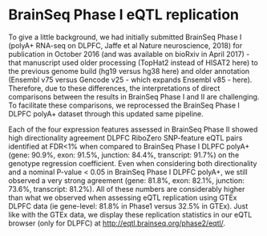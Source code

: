 BrainSeq Phase I eQTL replication
=================================


To give a little background, we had initially submitted BrainSeq Phase I (polyA+ RNA-seq on DLPFC, Jaffe et al Nature neuroscience, 2018) for publication in October 2016 (and was available on bioRxiv in April 2017) - that manuscript used older processing (TopHat2 instead of HISAT2 here) to the previous genome build (hg19 versus hg38 here) and older annotation (Ensembl v75 versus Gencode v25 - which expands Ensembl v85 - here). Therefore, due to these differences, the interpretations of direct comparisons between the results in BrainSeq Phase I and II are challenging. To facilitate these comparisons, we reprocessed the BrainSeq Phase I DLPFC polyA+ dataset through this updated same pipeline.

Each of the four expression features assessed in BrainSeq Phase II showed high directionality agreement DLPFC RiboZero SNP-feature eQTL pairs identified at FDR<1% when compared to BrainSeq Phase I DLPFC polyA+ (gene: 90.9%, exon: 91.5%, junction: 84.4%, transcript: 91.7%) on the genotype regression coefficient. Even when considering both directionality and a nominal P-value < 0.05 in BrainSeq Phase I DLPFC polyA+, we still observed a very strong agreement (gene: 81.8%, exon: 82.1%, junction: 73.6%, transcript: 81.2%). All of these numbers are considerably higher than what we observed when assessing eQTL replication using GTEx DLPFC data (ie gene-level: 81.8% in Phase1 versus 32.5% in GTEx). Just like with the GTEx data, we display these replication statistics in our eQTL browser (only for DLPFC) at http://eqtl.brainseq.org/phase2/eqtl/.
